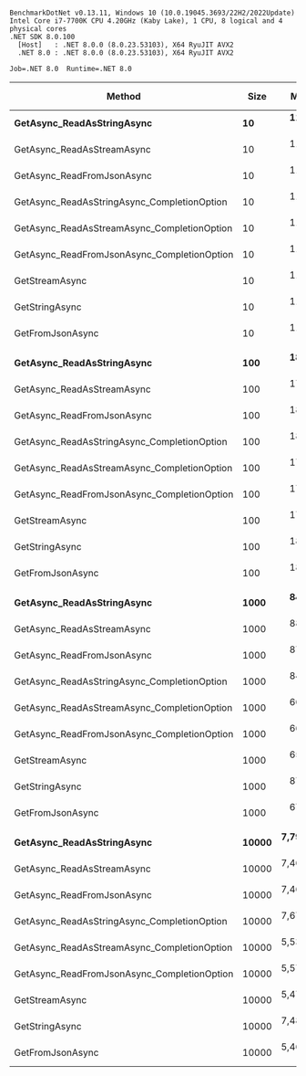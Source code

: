 ```

BenchmarkDotNet v0.13.11, Windows 10 (10.0.19045.3693/22H2/2022Update)
Intel Core i7-7700K CPU 4.20GHz (Kaby Lake), 1 CPU, 8 logical and 4 physical cores
.NET SDK 8.0.100
  [Host]   : .NET 8.0.0 (8.0.23.53103), X64 RyuJIT AVX2
  .NET 8.0 : .NET 8.0.0 (8.0.23.53103), X64 RyuJIT AVX2

Job=.NET 8.0  Runtime=.NET 8.0  

```
| Method                                      | Size  | Mean       | Error     | StdDev    | Median     | Ratio | RatioSD | Gen0      | Gen1      | Gen2     | Allocated  | Alloc Ratio |
|-------------------------------------------- |------ |-----------:|----------:|----------:|-----------:|------:|--------:|----------:|----------:|---------:|-----------:|------------:|
| **GetAsync_ReadAsStringAsync**                  | **10**    |   **113.1 μs** |   **1.95 μs** |   **1.73 μs** |   **112.2 μs** |  **1.00** |    **0.00** |    **1.2207** |         **-** |        **-** |    **5.67 KB** |        **1.00** |
| GetAsync_ReadAsStreamAsync                  | 10    |   110.4 μs |   1.42 μs |   1.19 μs |   110.6 μs |  0.98 |    0.02 |    0.9766 |         - |        - |    3.97 KB |        0.70 |
| GetAsync_ReadFromJsonAsync                  | 10    |   112.8 μs |   1.69 μs |   1.58 μs |   112.1 μs |  1.00 |    0.02 |    0.9766 |         - |        - |    4.27 KB |        0.75 |
| GetAsync_ReadAsStringAsync_CompletionOption | 10    |   112.0 μs |   0.91 μs |   0.81 μs |   111.8 μs |  0.99 |    0.02 |    1.2207 |         - |        - |    5.67 KB |        1.00 |
| GetAsync_ReadAsStreamAsync_CompletionOption | 10    |   112.2 μs |   0.99 μs |   0.82 μs |   112.4 μs |  0.99 |    0.02 |    0.7324 |         - |        - |    3.05 KB |        0.54 |
| GetAsync_ReadFromJsonAsync_CompletionOption | 10    |   115.1 μs |   2.10 μs |   4.91 μs |   112.8 μs |  1.01 |    0.03 |    0.7324 |         - |        - |    3.35 KB |        0.59 |
| GetStreamAsync                              | 10    |   113.0 μs |   0.72 μs |   0.57 μs |   112.9 μs |  1.00 |    0.02 |    0.7324 |         - |        - |    2.97 KB |        0.52 |
| GetStringAsync                              | 10    |   111.9 μs |   1.88 μs |   1.57 μs |   111.4 μs |  0.99 |    0.02 |    0.9766 |         - |        - |     4.8 KB |        0.85 |
| GetFromJsonAsync                            | 10    |   111.9 μs |   0.66 μs |   0.62 μs |   111.9 μs |  0.99 |    0.02 |    0.7324 |         - |        - |    3.72 KB |        0.66 |
|                                             |       |            |           |           |            |       |         |           |           |          |            |             |
| **GetAsync_ReadAsStringAsync**                  | **100**   |   **181.7 μs** |   **1.10 μs** |   **0.98 μs** |   **181.7 μs** |  **1.00** |    **0.00** |    **8.3008** |    **0.4883** |        **-** |   **35.39 KB** |        **1.00** |
| GetAsync_ReadAsStreamAsync                  | 100   |   178.9 μs |   2.15 μs |   1.91 μs |   178.5 μs |  0.98 |    0.01 |    4.8828 |         - |        - |   20.13 KB |        0.57 |
| GetAsync_ReadFromJsonAsync                  | 100   |   183.6 μs |   3.58 μs |   5.58 μs |   180.8 μs |  1.01 |    0.03 |    4.8828 |         - |        - |   20.42 KB |        0.58 |
| GetAsync_ReadAsStringAsync_CompletionOption | 100   |   181.4 μs |   0.97 μs |   0.76 μs |   181.5 μs |  1.00 |    0.01 |    8.3008 |         - |        - |   35.39 KB |        1.00 |
| GetAsync_ReadAsStreamAsync_CompletionOption | 100   |   175.9 μs |   0.98 μs |   0.87 μs |   175.9 μs |  0.97 |    0.01 |    1.9531 |         - |        - |    8.39 KB |        0.24 |
| GetAsync_ReadFromJsonAsync_CompletionOption | 100   |   177.1 μs |   1.16 μs |   0.97 μs |   176.7 μs |  0.97 |    0.01 |    1.9531 |         - |        - |    8.69 KB |        0.25 |
| GetStreamAsync                              | 100   |   176.7 μs |   2.67 μs |   2.37 μs |   176.0 μs |  0.97 |    0.01 |    1.9531 |         - |        - |     8.3 KB |        0.23 |
| GetStringAsync                              | 100   |   180.2 μs |   1.45 μs |   1.36 μs |   179.9 μs |  0.99 |    0.01 |    5.8594 |         - |        - |    23.7 KB |        0.67 |
| GetFromJsonAsync                            | 100   |   182.4 μs |   3.22 μs |   5.37 μs |   179.3 μs |  1.02 |    0.03 |    1.9531 |         - |        - |     9.2 KB |        0.26 |
|                                             |       |            |           |           |            |       |         |           |           |          |            |             |
| **GetAsync_ReadAsStringAsync**                  | **1000**  |   **841.4 μs** |  **12.98 μs** |  **10.13 μs** |   **842.6 μs** |  **1.00** |    **0.00** |  **126.9531** |   **83.9844** |  **82.0313** |  **457.04 KB** |        **1.00** |
| GetAsync_ReadAsStreamAsync                  | 1000  |   881.0 μs |   6.81 μs |   5.68 μs |   880.1 μs |  1.05 |    0.02 |   78.1250 |   39.0625 |  39.0625 |  305.84 KB |        0.67 |
| GetAsync_ReadFromJsonAsync                  | 1000  |   877.0 μs |   6.78 μs |   6.34 μs |   876.2 μs |  1.04 |    0.01 |   78.1250 |   39.0625 |  39.0625 |  306.14 KB |        0.67 |
| GetAsync_ReadAsStringAsync_CompletionOption | 1000  |   846.3 μs |   9.44 μs |   7.88 μs |   845.6 μs |  1.01 |    0.01 |  126.9531 |   82.0313 |  82.0313 |  457.06 KB |        1.00 |
| GetAsync_ReadAsStreamAsync_CompletionOption | 1000  |   660.4 μs |   8.66 μs |   7.67 μs |   659.6 μs |  0.79 |    0.01 |   13.6719 |         - |        - |   58.01 KB |        0.13 |
| GetAsync_ReadFromJsonAsync_CompletionOption | 1000  |   669.4 μs |  13.17 μs |  16.17 μs |   667.4 μs |  0.80 |    0.02 |   13.6719 |    0.9766 |        - |   58.23 KB |        0.13 |
| GetStreamAsync                              | 1000  |   655.7 μs |   7.85 μs |   6.56 μs |   655.4 μs |  0.78 |    0.01 |   13.6719 |    0.9766 |        - |   57.91 KB |        0.13 |
| GetStringAsync                              | 1000  |   876.9 μs |  22.57 μs |  65.13 μs |   845.9 μs |  1.11 |    0.12 |   56.6406 |   42.9688 |  42.9688 |  209.19 KB |        0.46 |
| GetFromJsonAsync                            | 1000  |   672.1 μs |  12.43 μs |  10.38 μs |   672.3 μs |  0.80 |    0.02 |   13.6719 |    1.9531 |        - |   58.68 KB |        0.13 |
|                                             |       |            |           |           |            |       |         |           |           |          |            |             |
| **GetAsync_ReadAsStringAsync**                  | **10000** | **7,793.5 μs** | **155.56 μs** | **268.34 μs** | **7,660.0 μs** |  **1.00** |    **0.00** | **1093.7500** | **1093.7500** | **984.3750** | **4922.88 KB** |        **1.00** |
| GetAsync_ReadAsStreamAsync                  | 10000 | 7,469.3 μs | 114.95 μs | 107.53 μs | 7,488.8 μs |  0.96 |    0.04 |  593.7500 |  593.7500 | 500.0000 | 2662.29 KB |        0.54 |
| GetAsync_ReadFromJsonAsync                  | 10000 | 7,467.0 μs |  95.15 μs |  79.45 μs | 7,464.7 μs |  0.96 |    0.04 |  609.3750 |  609.3750 | 500.0000 | 2662.96 KB |        0.54 |
| GetAsync_ReadAsStringAsync_CompletionOption | 10000 | 7,678.6 μs | 107.05 μs | 100.13 μs | 7,683.3 μs |  0.98 |    0.04 | 1109.3750 | 1046.8750 | 984.3750 | 4922.51 KB |        1.00 |
| GetAsync_ReadAsStreamAsync_CompletionOption | 10000 | 5,530.7 μs |  95.23 μs |  93.52 μs | 5,509.9 μs |  0.71 |    0.03 |  101.5625 |   62.5000 |  39.0625 |   649.4 KB |        0.13 |
| GetAsync_ReadFromJsonAsync_CompletionOption | 10000 | 5,575.3 μs | 104.66 μs |  97.90 μs | 5,568.0 μs |  0.71 |    0.03 |  101.5625 |   62.5000 |  39.0625 |   649.7 KB |        0.13 |
| GetStreamAsync                              | 10000 | 5,476.0 μs |  50.20 μs |  39.20 μs | 5,473.6 μs |  0.70 |    0.03 |  101.5625 |   62.5000 |  39.0625 |  649.33 KB |        0.13 |
| GetStringAsync                              | 10000 | 7,488.2 μs | 120.12 μs | 138.33 μs | 7,458.6 μs |  0.96 |    0.04 |  250.0000 |  242.1875 | 164.0625 | 2915.64 KB |        0.59 |
| GetFromJsonAsync                            | 10000 | 5,462.2 μs |  56.19 μs |  46.92 μs | 5,465.0 μs |  0.70 |    0.03 |  101.5625 |   62.5000 |  39.0625 |  650.25 KB |        0.13 |
